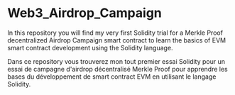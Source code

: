 # Web3_Airdrop_Campaign

In this repository you will find my very first Solidity trial for a Merkle Proof decentralized Airdrop Campaign smart contract to learn the basics of EVM smart contract development using the Solidity language.

Dans ce repository vous trouverez mon tout premier essai Solidity pour un essai de campagne d'airdrop décentralisé Merkle Proof pour apprendre les bases du développement de smart contract EVM en utilisant le langage Solidity.
